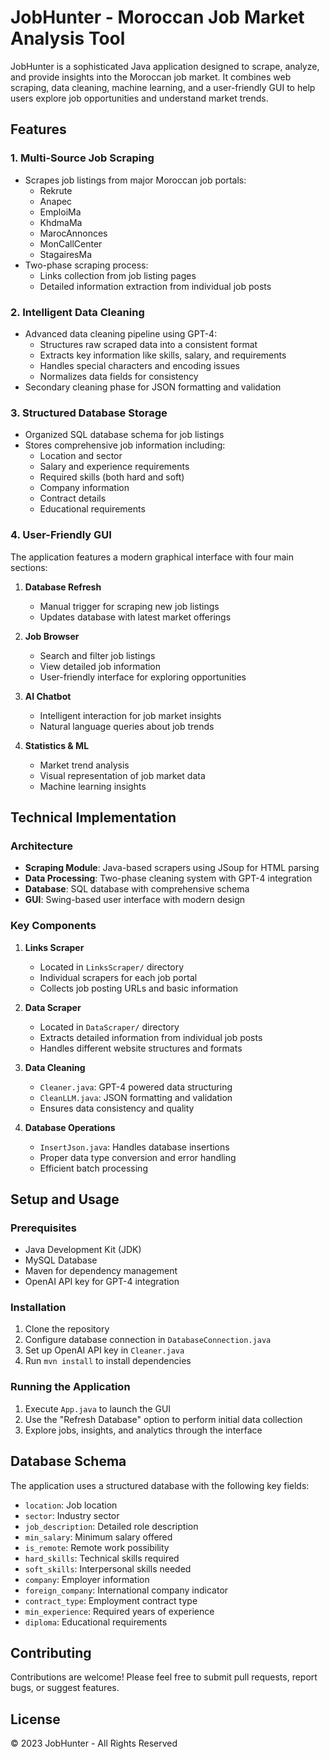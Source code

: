 # JobHunter - Moroccan Job Market Analysis Tool

JobHunter is a sophisticated Java application designed to scrape, analyze, and provide insights into the Moroccan job market. It combines web scraping, data cleaning, machine learning, and a user-friendly GUI to help users explore job opportunities and understand market trends.

## Features

### 1. Multi-Source Job Scraping
- Scrapes job listings from major Moroccan job portals:
  - Rekrute
  - Anapec
  - EmploiMa
  - KhdmaMa
  - MarocAnnonces
  - MonCallCenter
  - StagairesMa
- Two-phase scraping process:
  - Links collection from job listing pages
  - Detailed information extraction from individual job posts

### 2. Intelligent Data Cleaning
- Advanced data cleaning pipeline using GPT-4:
  - Structures raw scraped data into a consistent format
  - Extracts key information like skills, salary, and requirements
  - Handles special characters and encoding issues
  - Normalizes data fields for consistency
- Secondary cleaning phase for JSON formatting and validation

### 3. Structured Database Storage
- Organized SQL database schema for job listings
- Stores comprehensive job information including:
  - Location and sector
  - Salary and experience requirements
  - Required skills (both hard and soft)
  - Company information
  - Contract details
  - Educational requirements

### 4. User-Friendly GUI
The application features a modern graphical interface with four main sections:

1. **Database Refresh**
   - Manual trigger for scraping new job listings
   - Updates database with latest market offerings

2. **Job Browser**
   - Search and filter job listings
   - View detailed job information
   - User-friendly interface for exploring opportunities

3. **AI Chatbot**
   - Intelligent interaction for job market insights
   - Natural language queries about job trends

4. **Statistics & ML**
   - Market trend analysis
   - Visual representation of job market data
   - Machine learning insights

## Technical Implementation

### Architecture
- **Scraping Module**: Java-based scrapers using JSoup for HTML parsing
- **Data Processing**: Two-phase cleaning system with GPT-4 integration
- **Database**: SQL database with comprehensive schema
- **GUI**: Swing-based user interface with modern design

### Key Components

1. **Links Scraper**
   - Located in `LinksScraper/` directory
   - Individual scrapers for each job portal
   - Collects job posting URLs and basic information

2. **Data Scraper**
   - Located in `DataScraper/` directory
   - Extracts detailed information from individual job posts
   - Handles different website structures and formats

3. **Data Cleaning**
   - `Cleaner.java`: GPT-4 powered data structuring
   - `CleanLLM.java`: JSON formatting and validation
   - Ensures data consistency and quality

4. **Database Operations**
   - `InsertJson.java`: Handles database insertions
   - Proper data type conversion and error handling
   - Efficient batch processing

## Setup and Usage

### Prerequisites
- Java Development Kit (JDK)
- MySQL Database
- Maven for dependency management
- OpenAI API key for GPT-4 integration

### Installation
1. Clone the repository
2. Configure database connection in `DatabaseConnection.java`
3. Set up OpenAI API key in `Cleaner.java`
4. Run `mvn install` to install dependencies

### Running the Application
1. Execute `App.java` to launch the GUI
2. Use the "Refresh Database" option to perform initial data collection
3. Explore jobs, insights, and analytics through the interface

## Database Schema

The application uses a structured database with the following key fields:
- `location`: Job location
- `sector`: Industry sector
- `job_description`: Detailed role description
- `min_salary`: Minimum salary offered
- `is_remote`: Remote work possibility
- `hard_skills`: Technical skills required
- `soft_skills`: Interpersonal skills needed
- `company`: Employer information
- `foreign_company`: International company indicator
- `contract_type`: Employment contract type
- `min_experience`: Required years of experience
- `diploma`: Educational requirements

## Contributing

Contributions are welcome! Please feel free to submit pull requests, report bugs, or suggest features.

## License

© 2023 JobHunter - All Rights Reserved
